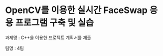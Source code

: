 OpenCV를 이용한 실시간 FaceSwap 응용 프로그램 구축 및 실습
=======================================================


과제명 : C++을 이용한 프로젝트 계획서를 제출

팀명 : 4팀
